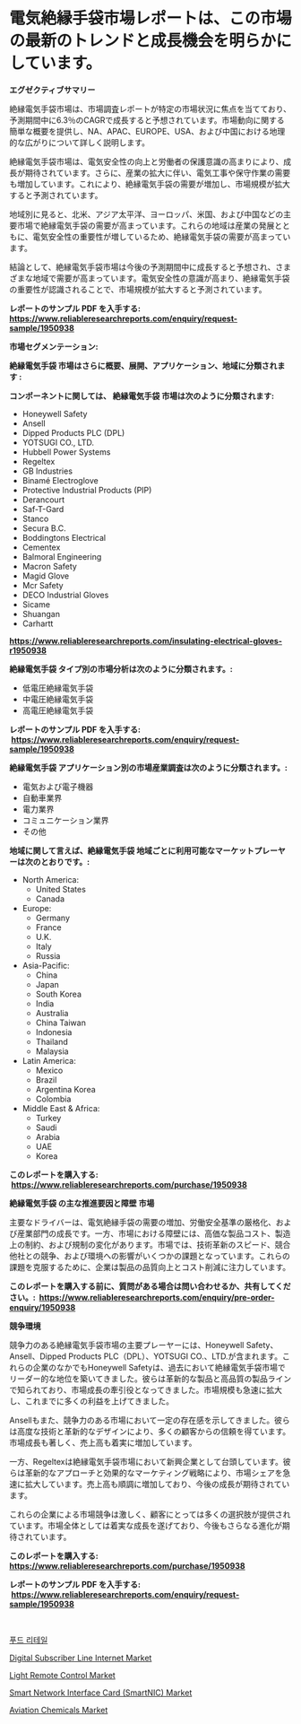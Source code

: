 <p><h1>電気絶縁手袋市場レポートは、この市場の最新のトレンドと成長機会を明らかにしています。</h1></p><p><strong>エグゼクティブサマリー</strong></p>
<p><p>絶縁電気手袋市場は、市場調査レポートが特定の市場状況に焦点を当てており、予測期間中に6.3％のCAGRで成長すると予想されています。市場動向に関する簡単な概要を提供し、NA、APAC、EUROPE、USA、および中国における地理的な広がりについて詳しく説明します。</p><p>絶縁電気手袋市場は、電気安全性の向上と労働者の保護意識の高まりにより、成長が期待されています。さらに、産業の拡大に伴い、電気工事や保守作業の需要も増加しています。これにより、絶縁電気手袋の需要が増加し、市場規模が拡大すると予測されています。</p><p>地域別に見ると、北米、アジア太平洋、ヨーロッパ、米国、および中国などの主要市場で絶縁電気手袋の需要が高まっています。これらの地域は産業の発展とともに、電気安全性の重要性が増しているため、絶縁電気手袋の需要が高まっています。</p><p>結論として、絶縁電気手袋市場は今後の予測期間中に成長すると予想され、さまざまな地域で需要が高まっています。電気安全性の意識が高まり、絶縁電気手袋の重要性が認識されることで、市場規模が拡大すると予測されています。</p></p>
<p><strong>レポートのサンプル PDF を入手する: <a href="https://www.reliableresearchreports.com/enquiry/request-sample/1950938">https://www.reliableresearchreports.com/enquiry/request-sample/1950938</a></strong></p>
<p><strong>市場セグメンテーション:</strong></p>
<p><strong> 絶縁電気手袋 市場はさらに概要、展開、アプリケーション、地域に分類されます :</strong></p>
<p><strong>コンポーネントに関しては、 絶縁電気手袋 市場は次のように分類されます: &nbsp;</strong></p>
<p><ul><li>Honeywell Safety</li><li>Ansell</li><li>Dipped Products PLC (DPL)</li><li>YOTSUGI CO., LTD.</li><li>Hubbell Power Systems</li><li>Regeltex</li><li>GB Industries</li><li>Binamé Electroglove</li><li>Protective Industrial Products (PIP)</li><li>Derancourt</li><li>Saf-T-Gard</li><li>Stanco</li><li>Secura B.C.</li><li>Boddingtons Electrical</li><li>Cementex</li><li>Balmoral Engineering</li><li>Macron Safety</li><li>Magid Glove</li><li>Mcr Safety</li><li>DECO Industrial Gloves</li><li>Sicame</li><li>Shuangan</li><li>Carhartt</li></ul></p>
<p><strong><a href="https://www.reliableresearchreports.com/insulating-electrical-gloves-r1950938">https://www.reliableresearchreports.com/insulating-electrical-gloves-r1950938</a></strong></p>
<p><strong> 絶縁電気手袋 タイプ別の市場分析は次のように分類されます。:</strong></p>
<p><ul><li>低電圧絶縁電気手袋</li><li>中電圧絶縁電気手袋</li><li>高電圧絶縁電気手袋</li></ul></p>
<p><strong>レポートのサンプル PDF を入手する: &nbsp;<a href="https://www.reliableresearchreports.com/enquiry/request-sample/1950938">https://www.reliableresearchreports.com/enquiry/request-sample/1950938</a></strong></p>
<p><strong> 絶縁電気手袋 アプリケーション別の市場産業調査は次のように分類されます。:</strong></p>
<p><ul><li>電気および電子機器</li><li>自動車業界</li><li>電力業界</li><li>コミュニケーション業界</li><li>その他</li></ul></p>
<p><strong>地域に関して言えば、絶縁電気手袋 地域ごとに利用可能なマーケットプレーヤーは次のとおりです。:</strong></p>
<p><ul>
    <li>
        North America:
        <ul>
            <li>United States</li>
            <li>Canada</li>
        </ul>
    </li>
    <li>
        Europe:
        <ul>
            <li>Germany</li>
            <li>France</li>
            <li>U.K.</li>
            <li>Italy</li>
            <li>Russia</li>
        </ul>
    </li>
    <li>
        Asia-Pacific:
        <ul>
            <li>China</li>
            <li>Japan</li>
            <li>South Korea</li>
            <li>India</li>
            <li>Australia</li>
            <li>China Taiwan</li>
            <li>Indonesia</li>
            <li>Thailand</li>
            <li>Malaysia</li>
        </ul>
    </li>
    <li>
        Latin America:
        <ul>
            <li>Mexico</li>
            <li>Brazil</li>
            <li>Argentina Korea</li>
            <li>Colombia</li>
        </ul>
    </li>
    <li>
        Middle East & Africa:
        <ul>
            <li>Turkey</li>
            <li>Saudi</li>
            <li>Arabia</li>
            <li>UAE</li>
            <li>Korea</li>
        </ul>
    </li>
    </ul></p>
<p><strong>このレポートを購入する: &nbsp;<a href="https://www.reliableresearchreports.com/purchase/1950938">https://www.reliableresearchreports.com/purchase/1950938</a></strong></p>
<p><strong>絶縁電気手袋 の主な推進要因と障壁 市場</strong></p>
<p><p>主要なドライバーは、電気絶縁手袋の需要の増加、労働安全基準の厳格化、および産業部門の成長です。一方、市場における障壁には、高価な製品コスト、製造上の制約、および規制の変化があります。市場では、技術革新のスピード、競合他社との競争、および環境への影響がいくつかの課題となっています。これらの課題を克服するために、企業は製品の品質向上とコスト削減に注力しています。</p></p>
<p><strong>このレポートを購入する前に、質問がある場合は問い合わせるか、共有してください。:&nbsp; <a href="https://www.reliableresearchreports.com/enquiry/pre-order-enquiry/1950938">https://www.reliableresearchreports.com/enquiry/pre-order-enquiry/1950938</a></strong></p>
<p><strong>競争環境</strong></p>
<p><p>競争力のある絶縁電気手袋市場の主要プレーヤーには、Honeywell Safety、Ansell、Dipped Products PLC（DPL）、YOTSUGI CO.、LTD.が含まれます。これらの企業のなかでもHoneywell Safetyは、過去において絶縁電気手袋市場でリーダー的な地位を築いてきました。彼らは革新的な製品と高品質の製品ラインで知られており、市場成長の牽引役となってきました。市場規模も急速に拡大し、これまでに多くの利益を上げてきました。</p><p>Ansellもまた、競争力のある市場において一定の存在感を示してきました。彼らは高度な技術と革新的なデザインにより、多くの顧客からの信頼を得ています。市場成長も著しく、売上高も着実に増加しています。</p><p>一方、Regeltexは絶縁電気手袋市場において新興企業として台頭しています。彼らは革新的なアプローチと効果的なマーケティング戦略により、市場シェアを急速に拡大しています。売上高も順調に増加しており、今後の成長が期待されています。</p><p>これらの企業による市場競争は激しく、顧客にとっては多くの選択肢が提供されています。市場全体としては着実な成長を遂げており、今後もさらなる進化が期待されています。</p></p>
<p><strong>このレポートを購入する: &nbsp; <a href="https://www.reliableresearchreports.com/purchase/1950938">https://www.reliableresearchreports.com/purchase/1950938</a></strong></p>
<p><strong>レポートのサンプル PDF を入手する: &nbsp;<a href="https://www.reliableresearchreports.com/enquiry/request-sample/1950938">https://www.reliableresearchreports.com/enquiry/request-sample/1950938</a></strong><strong></strong></p>
<p>&nbsp;</p>
<p><p><a href="https://medium.com/@joeyjohns20/2024%EB%85%84%EB%B6%80%ED%84%B0-2031%EB%85%84%EA%B9%8C%EC%A7%80%EC%9D%98-%EC%8B%9D%ED%92%88-%EC%86%8C%EB%A7%A4-%EC%8B%9C%EC%9E%A5-%EB%8F%99%ED%96%A5%EA%B3%BC-%EC%8B%9C%EC%9E%A5-%EB%B6%84%EC%84%9D-%EC%A0%84%EB%A7%9D-34c557ab3104">푸드 리테일</a></p><p><a href="https://github.com/bmorecock/Market-Research-Report-List-2/blob/main/digital-subscriber-line-internet-market.md">Digital Subscriber Line Internet Market</a></p><p><a href="https://view.publitas.com/reportprime-1/global-light-remote-control-market-size-and-market-trends-insights-and-projections-from-2024-to-2031/">Light Remote Control Market</a></p><p><a href="https://github.com/Krish2023na/Market-Research-Report-List-3/blob/main/smart-network-interface-card-smartnic-market.md">Smart Network Interface Card (SmartNIC) Market</a></p><p><a href="https://boundless-drawbridge-702.notion.site/Aviation-Chemicals-Market-Size-Share-Trends-Analysis-Report-By-Application-Regional-Outlook-Com-eee57e14501945bc92726c9b79ab3ee4">Aviation Chemicals Market</a></p></p>